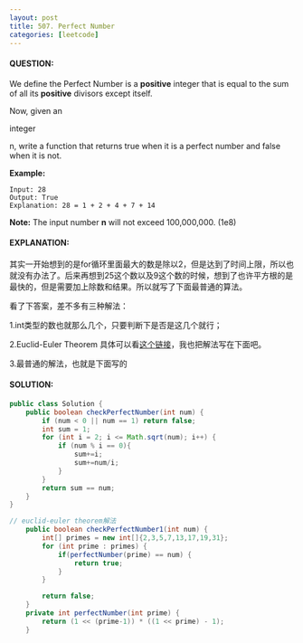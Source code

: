 ```yaml
---
layout: post
title: 507. Perfect Number
categories: [leetcode]
---
```


#### QUESTION:

We define the Perfect Number is a **positive** integer that is equal to the sum of all its **positive** divisors except itself.

Now, given an 

integer

 n, write a function that returns true when it is a perfect number and false when it is not.

**Example:**

```
Input: 28
Output: True
Explanation: 28 = 1 + 2 + 4 + 7 + 14

```

**Note:** The input number **n** will not exceed 100,000,000. (1e8)

#### EXPLANATION:

其实一开始想到的是for循环里面最大的数是除以2，但是达到了时间上限，所以也就没有办法了。后来再想到25这个数以及9这个数的时候，想到了也许平方根的是最快的，但是需要加上除数和结果。所以就写了下面最普通的算法。

看了下答案，差不多有三种解法：

1.int类型的数也就那么几个，只要判断下是否是这几个就行；

2.Euclid-Euler Theorem 具体可以看[这个链接](https://en.wikipedia.org/wiki/Euclid%E2%80%93Euler_theorem)，我也把解法写在下面吧。

3.最普通的解法，也就是下面写的

#### SOLUTION:

```java
public class Solution {
    public boolean checkPerfectNumber(int num) {
        if (num < 0 || num == 1) return false;
        int sum = 1;
        for (int i = 2; i <= Math.sqrt(num); i++) {
            if (num % i == 0){
                sum+=i;
                sum+=num/i;
            }
        }
        return sum == num;
    }
}

// euclid-euler theorem解法
    public boolean checkPerfectNumber1(int num) {
        int[] primes = new int[]{2,3,5,7,13,17,19,31};
        for (int prime : primes) {
            if(perfectNumber(prime) == num) {
                return true;
            }
        }

        return false;
    }
    private int perfectNumber(int prime) {
        return (1 << (prime-1)) * ((1 << prime) - 1);
    }
```

